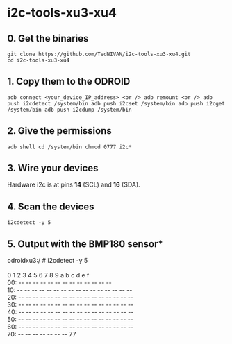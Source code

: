 # i2c-tools-xu3-xu4

## 0. Get the binaries
`git clone https://github.com/TedNIVAN/i2c-tools-xu3-xu4.git`<br />
`cd i2c-tools-xu3-xu4`

## 1. Copy them to the ODROID
`adb connect <your_device_IP_address> <br />
adb remount <br />
adb push i2cdetect /system/bin
adb push i2cset /system/bin
adb push i2cget /system/bin
adb push i2cdump /system/bin`

## 2. Give the permissions
`adb shell
cd /system/bin
chmod 0777 i2c*`

## 3. Wire your devices
Hardware i2c is at pins **14** (SCL) and **16** (SDA).

## 4. Scan the devices
`i2cdetect -y 5`

## 5. Output with the BMP180 sensor*

odroidxu3:/ # i2cdetect -y 5 <br />                                                  
0  1  2  3  4  5  6  7  8  9  a  b  c  d  e  f  <br />
00:          -- -- -- -- -- -- -- -- -- -- -- -- --  <br />
10: -- -- -- -- -- -- -- -- -- -- -- -- -- -- -- --  <br />
20: -- -- -- -- -- -- -- -- -- -- -- -- -- -- -- --  <br />
30: -- -- -- -- -- -- -- -- -- -- -- -- -- -- -- --  <br />
40: -- -- -- -- -- -- -- -- -- -- -- -- -- -- -- --  <br />
50: -- -- -- -- -- -- -- -- -- -- -- -- -- -- -- --  <br /> 
60: -- -- -- -- -- -- -- -- -- -- -- -- -- -- -- --  <br /> 
70: -- -- -- -- -- -- -- 77 <br />

